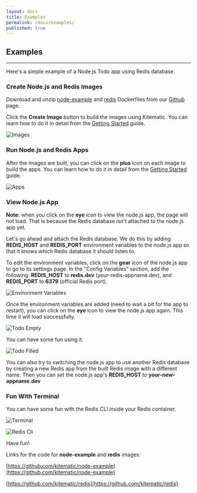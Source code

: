 ```yaml
---
layout: docs
title: Examples
permalink: /docs/examples/
published: true
---
```


## Examples

---

Here's a simple example of a Node.js Todo app using Redis database.

### Create Node.js and Redis Images

Download and unzip [node-example](https://github.com/kitematic/node-example/archive/master.zip) and [redis](https://github.com/kitematic/redis/archive/master.zip) Dockerfiles from our [Github](https://github.com/kitematic) page.

Click the **Create Image** button to build the images using Kitematic. You can learn how to do it in detail from the [Getting Started](/docs/) guide.

![Images](/img/examples/images.png)

### Run Node.js and Redis Apps

After the images are built, you can click on the **plus** icon on each image to build the apps. You can learn how to do it in detail from the [Getting Started](/docs/) guide.

![Apps](/img/examples/apps.png)

### View Node.js App

**Note:** when you click on the **eye** icon to view the node.js app, the page will not load.
That is because the Redis database isn't attached to the node.js app yet.

Let's go ahead and attach the Redis database. We do this by adding **REDIS_HOST** and **REDIS_PORT**
environment variables to the node.js app so that it knows which Redis database it should
listen to.

To edit the environment variables, click on the **gear** icon of the node.js app to go to its
settings page. In the "Config Variables" section, add the following: **REDIS_HOST** to **redis.dev** (your-redis-appname.dev),
and **REDIS_PORT** to **6379** (official Redis port).

![Environment Variables](/img/examples/environment-variables.png)

Once the environment variables are added (need to wait a bit for the app to restart),
you can click on the **eye** icon to view the node.js app again. This time it will load successfully.

![Todo Empty](/img/examples/todo-empty.png)

You can have some fun using it.

![Todo Filled](/img/examples/todo-filled.png)

You can also try to switching the node.js app to use another Redis database by creating a new Redis app from the built Redis image with a different name.
Then you can set the node.js app's **REDIS_HOST** to **your-new-appname.dev**

### Fun With Terminal

You can have some fun with the Redis CLI inside your Redis container.

![Terminal](/img/examples/terminal.png)

![Redis Cli](/img/examples/redis-cli.png)

Have fun!

Links for the code for **node-example** and **redis** images:

[https://github.com/kitematic/node-example](https://github.com/kitematic/node-example)

[https://github.com/kitematic/redis](https://github.com/kitematic/redis)
